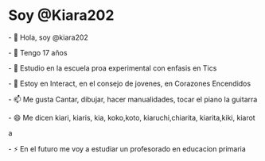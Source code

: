 <html>
  <head>
  </head>
  <body> 
    <h1> Soy @Kiara202 </h1>
    
<p>- 👋 Hola, soy @kiara202</p>
<p>- 👀 Tengo 17 años </p>
<p> - 🌱 Estudio en la escuela proa experimental con enfasis en Tics</p>
<p>- 💞️ Estoy en Interact, en el consejo de jovenes, en Corazones Encendidos</p>
<p>- 📫 Me gusta Cantar, dibujar, hacer manualidades, tocar el piano la guitarra</p>
<p>- 😄 Me dicen kiari, kiaris, kia, koko,koto, kiaruchi,chiarita, kiarita,kiki, kiarot </p>a 
<p>- ⚡ En el futuro me voy a estudiar un profesorado en educacion primaria</p>

</body> 
</html>

<!---
kiara202/kiara202 is a ✨ special ✨ repository because its `README.md` (this file) appears on your GitHub profile.
You can click the Preview link to take a look at your changes.
--->
